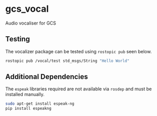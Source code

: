 # gcs_vocal
Audio vocaliser for GCS

## Testing
The vocalizer package can be tested using `rostopic pub` seen below.
```bash
rostopic pub /vocal/test std_msgs/String "Hello World"
```

## Additional Dependencies
The `espeak` libraries required are not available via `rosdep` and must be installed manually.
```bash
sudo apt-get install espeak-ng
pip install espeakng
```
